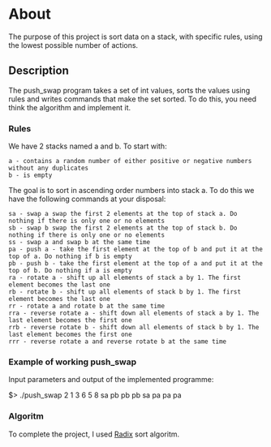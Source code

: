 # About

The purpose of this project is sort data on a stack, with specific rules, using the lowest possible number of actions.

## Description

The push_swap program takes a set of int values, sorts the values using rules and writes commands that make the set sorted. To do this, you need think the algorithm and implement it.

### Rules

We have 2 stacks named a and b. To start with:

    a - contains a random number of either positive or negative numbers without any duplicates
    b - is empty

The goal is to sort in ascending order numbers into stack a. To do this we have the following commands at your disposal:

    sa - swap a swap the first 2 elements at the top of stack a. Do nothing if there is only one or no elements
    sb - swap b swap the first 2 elements at the top of stack b. Do nothing if there is only one or no elements
    ss - swap a and swap b at the same time
    pa - push a - take the first element at the top of b and put it at the top of a. Do nothing if b is empty
    pb - push b - take the first element at the top of a and put it at the top of b. Do nothing if a is empty
    ra - rotate a - shift up all elements of stack a by 1. The first element becomes the last one
    rb - rotate b - shift up all elements of stack b by 1. The first element becomes the last one
    rr - rotate a and rotate b at the same time
    rra - reverse rotate a - shift down all elements of stack a by 1. The last element becomes the first one
    rrb - reverse rotate b - shift down all elements of stack b by 1. The last element becomes the first one
    rrr - reverse rotate a and reverse rotate b at the same time

### Example of working push_swap

Input parameters and output of the implemented programme:

$> ./push_swap 2 1 3 6 5 8
sa
pb
pb
pb
sa
pa
pa
pa


### Algoritm

To complete the project, I used [Radix](https://medium.com/nerd-for-tech/push-swap-tutorial-fa746e6aba1e) sort algoritm. 
